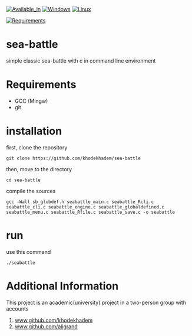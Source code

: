 
[![Available_in](https://img.shields.io/badge/-Available%20in-555)]()
[![Windows](https://img.shields.io/badge/-WINDOWS-blue)](https://www.microsoft.com/en-us/windows)
[![Linux](https://img.shields.io/badge/-LINUX-blue)]()



[![Requirements](https://img.shields.io/badge/Requirements-gcc%20%2F%20git-blue)]()



# sea-battle
simple classic sea-battle with c in command line environment

# Requirements
* GCC (Mingw)
* git

# installation
first, clone the repository

    git clone https://github.com/khodekhadem/sea-battle

then, move to the directory

    cd sea-battle

compile the sources

    gcc -Wall sb_globdef.h seabattle_main.c seabattle_Rcli.c seabattle_cli.c seabattle_engine.c seabattle_globaldefined.c seabattle_menu.c seabattle_Rfile.c seabattle_save.c -o seabattle

# run
use this command

    ./seabattle

# Additional Information
This project is an academic(university) project in a two-person group with accounts
1. www.github.com/khodekhadem
2. www.github.com/aligrand


